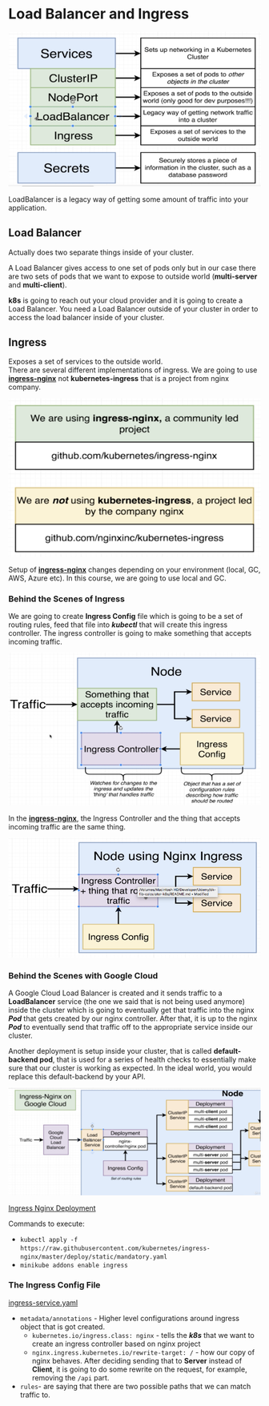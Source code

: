 # Load Balancer and Ingress

![Ingress and LoadBalancer](./images/k8s-services.png)

LoadBalancer is a legacy way of getting some amount of traffic into your application.

## Load Balancer 

Actually does two separate things inside of your cluster.

A Load Balancer gives access to one set of pods only but in our case there are two sets of pods that we want to expose to outside world (**multi-server** and **multi-client**).

**k8s** is going to reach out your cloud provider and it is going to create a Load Balancer.
You need a Load Balancer outside of your cluster in order to access the load balancer inside of your cluster.

## Ingress

Exposes a set of services to the outside world.<br/>
There are several different implementations of ingress. We are going to use [**ingress-nginx**](http://github.com/kubernetes/ingress-nginx) not **kubernetes-ingress** that is a project from nginx company.

![ingress-nginx vs kubernetes-ingress](./images/k8s-ingress-nginx.png)

Setup of [**ingress-nginx**](http://github.com/kubernetes/ingress-nginx) changes depending on your environment (local, GC, AWS, Azure etc). In this course, we are going to use local and GC.

### Behind the Scenes of Ingress

We are going to create **Ingress Config** file which is going to be a set of routing rules, feed that file into ***kubectl*** that will create this ingress controller. The ingress controller is going to make something that accepts incoming traffic.

![Ingress Config](./images/k8s-ingress-config.png)

In the [**ingress-nginx**](http://github.com/kubernetes/ingress-nginx), the Ingress Controller and the thing that accepts incoming traffic are the same thing.

![Ingress Controller](./images/k8s-ingress-controller.png)

### Behind the Scenes with Google Cloud

A Google Cloud Load Balancer is created and it sends traffic to a **LoadBalancer** service (the one we said that is not being used anymore) inside the cluster which is going to eventually get that traffic into the nginx ***Pod*** that gets created by our nginx controller. After that, it is up to the nginx ***Pod*** to eventually send that traffic off to the appropriate service inside our cluster.

Another deployment is setup inside your cluster, that is called **default-backend pod**, that is used for a series of health checks to essentially make sure that our cluster is working as expected. In the ideal world, you would replace this default-backend by your API.

![Ingress Controller GC](./images/k8s-ingress-googlecloud.png)

[Ingress Nginx Deployment](https://kubernetes.github.io/ingress-nginx/deploy)

Commands to execute:
*  `kubectl apply -f https://raw.githubusercontent.com/kubernetes/ingress-nginx/master/deploy/static/mandatory.yaml`
*  `minikube addons enable ingress`

### The Ingress Config File

[ingress-service.yaml](k8s/ingress-service.yaml)

*  `metadata/annotations` - Higher level configurations around ingress object that is got created.
   *  `kubernetes.io/ingress.class: nginx` - tells the ***k8s*** that we want to create an ingress controller based on nginx project
   *  `nginx.ingress.kubernetes.io/rewrite-target: /` - how our copy of nginx behaves. After deciding sending that to **Server** instead of **Client**, it is going to do some rewrite on the request, for example, removing the `/api` part.
* `rules`- are saying that there are two possible paths that we can match traffic to.